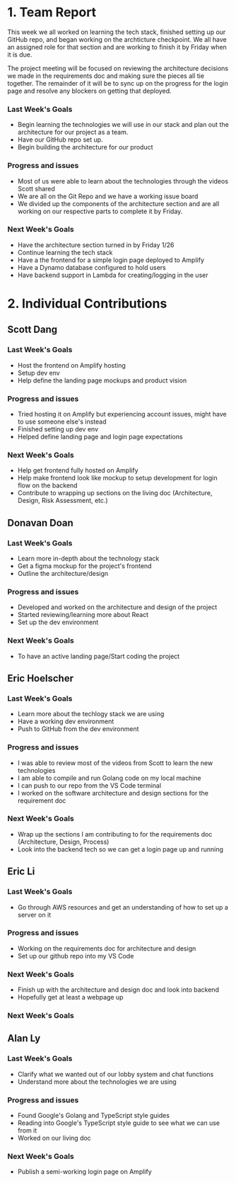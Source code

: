 # 1. Team Report

This week we all worked on learning the tech stack, finished setting up our GitHub repo, and began working on the archticture checkpoint. We all have an assigned role for that section and are working to finish it by Friday when it is due.

The project meeting will be focused on reviewing the architecture decisions we made in the requirements doc and making sure the pieces all tie together. The remainder of it will be to sync up on the progress for the login page and resolve any blockers on getting that deployed.

### Last Week's Goals

-   Begin learning the technologies we will use in our stack and plan out the architecture for our project as a team.
-   Have our GitHub repo set up.
-   Begin building the architecture for our product

### Progress and issues

-   Most of us were able to learn about the technologies through the videos Scott shared
-   We are all on the Git Repo and we have a working issue board
-   We divided up the components of the architecture section and are all working on our respective parts to complete it by Friday.

### Next Week's Goals

-   Have the architecture section turned in by Friday 1/26
-   Continue learning the tech stack
-   Have a the frontend for a simple login page deployed to Amplify
-   Have a Dynamo database configured to hold users
-   Have backend support in Lambda for creating/logging in the user

# 2. Individual Contributions

## Scott Dang

### Last Week's Goals

-   Host the frontend on Amplify hosting
-   Setup dev env
-   Help define the landing page mockups and product vision

### Progress and issues

-   Tried hosting it on Amplify but experiencing account issues, might have to use someone else's instead
-   Finished setting up dev env
-   Helped define landing page and login page expectations

### Next Week's Goals

-   Help get frontend fully hosted on Amplify
-   Help make frontend look like mockup to setup development for login flow on the backend
-   Contribute to wrapping up sections on the living doc (Architecture, Design, Risk Assessment, etc.)

## Donavan Doan

### Last Week's Goals
-   Learn more in-depth about the technology stack 
-   Get a figma mockup for the project's frontend 
-   Outline the architecture/design  

### Progress and issues
-   Developed and worked on the architecture and design of the project
-   Started reviewing/learning more about React 
-   Set up the dev environment 

### Next Week's Goals
-   To have an active landing page/Start coding the project

## Eric Hoelscher

### Last Week's Goals

-   Learn more about the techlogy stack we are using
-   Have a working dev environment
-   Push to GitHub from the dev environment

### Progress and issues

-   I was able to review most of the videos from Scott to learn the new technologies
-   I am able to compile and run Golang code on my local machine
-   I can push to our repo from the VS Code terminal
-   I worked on the software architecture and design sections for the requirement doc

### Next Week's Goals

-   Wrap up the sections I am contributing to for the requirements doc (Architecture, Design, Process)
-   Look into the backend tech so we can get a login page up and running

## Eric Li

### Last Week's Goals
- Go through AWS resources and get an understanding of how to set up a server on it

### Progress and issues
- Working on the requirements doc for architecture and design
- Set up our github repo into my VS Code
  
### Next Week's Goals
- Finish up with the architecture and design doc and look into backend
- Hopefully get at least a webpage up

### Next Week's Goals

## Alan Ly

### Last Week's Goals

- Clarify what we wanted out of our lobby system and chat functions
- Understand more about the technologies we are using

### Progress and issues

- Found Google's Golang and TypeScript style guides
- Reading into Google's TypeScript style guide to see what we can use from it
- Worked on our living doc

### Next Week's Goals

- Publish a semi-working login page on Amplify
